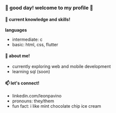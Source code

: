 ### 🌸 good day! welcome to my profile 🌸

#### 🔭 current knowledge and skills!

**languages**
  - intermediate: c
  - basic: html, css, flutter

#### 🤔 about me!
  - currently exploring web and mobile development
  - learning sql (soon)

#### 📫 let's connect!
  - linkedin.com/leonpavino
  - pronouns: they/them
  - fun fact: i like mint chocolate chip ice cream
<!--
**dayview/dayview** is a ✨ _special_ ✨ repository because its `README.md` (this file) appears on your GitHub profile.

Here are some ideas to get you started:

- 🔭 I’m currently working on ...
- 🌱 I’m currently learning ...
- 👯 I’m looking to collaborate on ...
- 🤔 I’m looking for help with ...
- 💬 Ask me about ...
- 📫 How to reach me: ...
- 😄 Pronouns: ...
- ⚡ Fun fact: ...
-->
